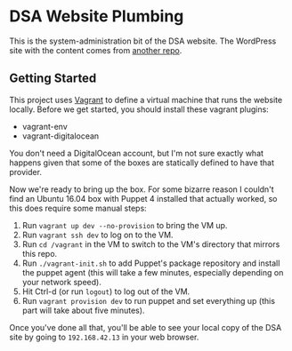 # DSA Website Plumbing

This is the system-administration bit of the DSA website.
The WordPress site with the content comes from [another repo][wp-repo].

[wp-repo]: https://github.com/portland-dsa/portland-dsa-website

## Getting Started

This project uses [Vagrant][vagrant] to define a virtual machine that runs the website locally.
Before we get started, you should install these vagrant plugins:
  * vagrant-env
  * vagrant-digitalocean

You don't need a DigitalOcean account, but I'm not sure exactly what happens given that some of the boxes are statically defined to have that provider.

Now we're ready to bring up the box.
For some bizarre reason I couldn't find an Ubuntu 16.04 box with Puppet 4 installed that actually worked, so this does require some manual steps:

1. Run `vagrant up dev --no-provision` to bring the VM up.
2. Run `vagrant ssh dev` to log on to the VM.
3. Run `cd /vagrant` in the VM to switch to the VM's directory that mirrors this repo.
4. Run `./vagrant-init.sh` to add Puppet's package repository and install the puppet agent (this will take a few minutes, especially depending on your network speed).
5. Hit Ctrl-d (or run `logout`) to log out of the VM.
6. Run `vagrant provision dev` to run puppet and set everything up (this part will take about five minutes).

Once you've done all that, you'll be able to see your local copy of the DSA site by going to `192.168.42.13` in your web browser.

[Vagrant]: https://vagrantup.com
